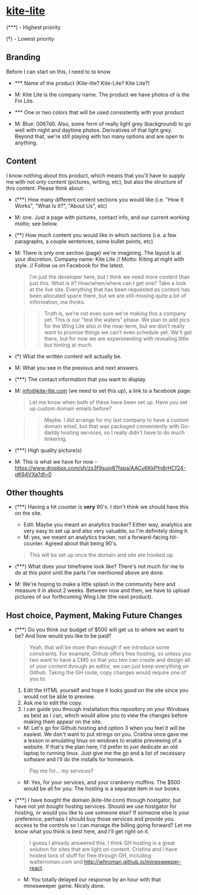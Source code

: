 # [kite-lite](http://whroman.github.io/kite-lite/)

(***) - Highest priority

(*) - Lowest priority

## Branding
Before I can start on this, I need to to know
- *** Name of the product (Kite-lite? Kite-Lite? Kite Lite?)
- M: Kite Lite is the company name.  The product we have photos of is the Fin Lite.  

- *** One or two colors that will be used consistently with your product
- M: Blue:  0067d0.  Also, some form of really light grey (background) to go well with night and daytime photos.  Derivatives of that light grey.  Beyond that, we're still playing with too many options and are open to anything. 

## Content

I know nothing about this product, which means that you'll have to supply me with not only content (pictures, writing, etc), but also the structure of this content.
Please think about:
- (***) How many different content sections you would like (i.e. "How It Works", "What Is It?", "About Us", etc)
- M: one.  Just a page with pictures, contact info, and our current working motto; see below. 

- (**) How much content you would like in which sections (i.e. a few paragraphs, a couple sentences, some bullet points, etc)
- M: There is only one section (page) we're imagining.  The layout is at your discretion.  Company name: Kite Lite // Motto: Kiting at night with style.  //  Follow us on Facebook for the latest. 

  > I'm just the developer here, but I think we need more content than just this. What is it? How/when/where can I get one? Take a look at the live site. Everything that has been requested as content has been allocated space there, but we are still missing quite a bit of information, me thinks.
  
  >> Truth is, we're not even sure we're making this a company yet.  This is our "test the waters" phase.  We plan to add pics for the Wing Lite also in the near-term, but we don't really want to promise things we can't even schedule yet.  We'll get there, but for now we are experimenting with revealing little but hinting at much.  

- (*) What the written content will actually be.
- M: What you see in the previous and next answers.

- (***) The contact information that you want to display
- M: info@kite-lite.com (we need to set this up), a link to a facebook page. 

  > Let me know when both of these have been set up. Have you set up custom domain emails before?
  
  >> Maybe.  I did arrange for my last company to have a custom domain email, but that was packaged conveniently with Go-daddy hosting services, so I really didn't have to do much tinkering. 

- (***) High quality picture(s)  
- M: This is what we have for now - https://www.dropbox.com/sh/zx3f9sujo87fapa/AACu6KkPfn8rHCf24-qK64VXa?dl=0

## Other thoughts
- (***) Having a hit counter is __very__ 90's. I don't think we should have this on the site.
  - Edit: Maybe you meant an analytics tracker? Either way, analytics are very easy to set up and also very valuable, so I'm definitely doing it.
  - M: yes, we meant an analytics tracker, not a forward-facing hit-counter.  Agreed about that being 90's. 

  > This will be set up once the domain and site are hooked up.

- (***) What does your timeframe look like? There's not much for me to do at this point until the parts I've mentioned above are done.
- M: We're hoping to make a little splash in the community here and measure it in about 2 weeks.  Between now and then, we have to upload pictures of our forthcoming Wing Lite (the next product).  

## Host choice, Payment, Making Future Changes
- (***) Do you think our budget of $500 will get us to where we want to be?  And how would you like to be paid?

  > Yeah, that will be more than enough if we introduce some constraints. For example, Github offers free hosting, so unless you two want to have a CMS so that you two can create and design all of your content through an editor, we can just keep everything on Github. Taking the GH route, copy changes would require one of you to:
  1) Edit the HTML yourself and hope it looks good on the site since you would not be able to preview.
  2) Ask me to edit the copy.
  3) I can guide you through installation this repository on your Windows as best as I can, which would allow you to view the changes before making them appear on the site.
  
  - M: Let's go for Github hosting and option 3 when you feel it will be easiest.  We don't want to put strings on you.  Cristina once gave me a lesson in emulating linux on windows to enable previewing of a website.  If that's the plan here, I'd prefer to just dedicate an old laptop to running linux.  Just give me the go and a list of necessary software and I'll do the installs for homework. 

  > Pay me for... my services?
  
  - M: Yes, for your services, and your cranberry muffins.  The $500 would be all for you.  The hosting is a separate item in our books. 

- (***) I have bought the domain (kite-lite.com) through hostgator, but have not yet bought hosting services.  Should we use hostgator for hosting, or would you like to use someone else?  If someone else is your preference, perhaps I should buy those services and provide you access to the controls so I can manage the billing going forward?  Let me know what you think is best here, and I'll get right on it.

  > I guess I already answered this. I think GH hosting is a great solution for sites that are light on content. Cristina and I have hosted tons of stuff for free through GH, including walterroman.com and http://whroman.github.io/minesweeper-react.
  
  - M: You totally delayed our response by an hour with that minesweeper game.  Nicely done. 
